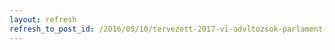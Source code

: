 ```yaml
---
layout: refresh
refresh_to_post_id: /2016/05/10/tervezett-2017-vi-advltozsok-parlament-eltt-az-adtrvnyek-mdostsi-tervezete
---
```

